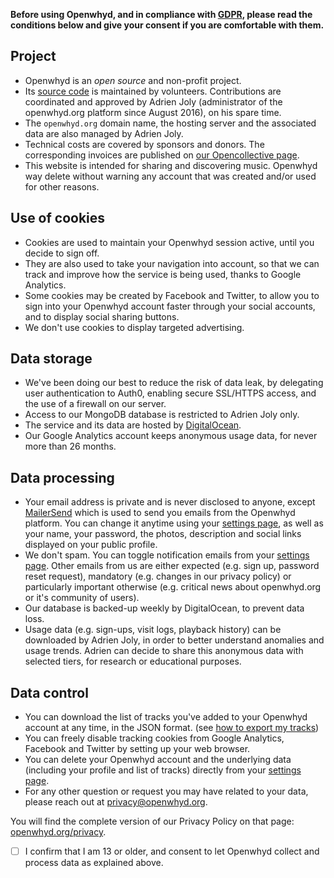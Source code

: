**Before using Openwhyd, and in compliance with [GDPR](https://www.eugdpr.org/), please read the conditions below and give your consent if you are comfortable with them.**

## Project

- Openwhyd is an _open source_ and non-profit project.
- Its [source code](https://github.com/openwhyd/openwhyd) is maintained by volunteers. Contributions are coordinated and approved by Adrien Joly (administrator of the openwhyd.org platform since August 2016), on his spare time.
- The `openwhyd.org` domain name, the hosting server and the associated data are also managed by Adrien Joly.
- Technical costs are covered by sponsors and donors. The corresponding invoices are published on [our Opencollective page](https://opencollective.com/openwhyd).
- This website is intended for sharing and discovering music. Openwhyd way delete without warning any account that was created and/or used for other reasons.

## Use of cookies

- Cookies are used to maintain your Openwhyd session active, until you decide to sign off.
- They are also used to take your navigation into account, so that we can track and improve how the service is being used, thanks to Google Analytics.
- Some cookies may be created by Facebook and Twitter, to allow you to sign into your Openwhyd account faster through your social accounts, and to display social sharing buttons.
- We don't use cookies to display targeted advertising.

## Data storage

- We've been doing our best to reduce the risk of data leak, by delegating user authentication to Auth0, enabling secure SSL/HTTPS access, and the use of a firewall on our server.
- Access to our MongoDB database is restricted to Adrien Joly only.
- The service and its data are hosted by [DigitalOcean](https://www.digitalocean.com/security/gdpr/).
- Our Google Analytics account keeps anonymous usage data, for never more than 26 months.

## Data processing

- Your email address is private and is never disclosed to anyone, except [MailerSend](https://www.mailersend.com/legal/privacy-policy) which is used to send you emails from the Openwhyd platform. You can change it anytime using your [settings page](https://openwhyd.org/settings), as well as your name, your password, the photos, description and social links displayed on your public profile.
- We don't spam. You can toggle notification emails from your [settings page](https://openwhyd.org/settings). Other emails from us are either expected (e.g. sign up, password reset request), mandatory (e.g. changes in our privacy policy) or particularly important otherwise (e.g. critical news about openwhyd.org or it's community of users).
- Our database is backed-up weekly by DigitalOcean, to prevent data loss.
- Usage data (e.g. sign-ups, visit logs, playback history) can be downloaded by Adrien Joly, in order to better understand anomalies and usage trends. Adrien can decide to share this anonymous data with selected tiers, for research or educational purposes.

## Data control

- You can download the list of tracks you've added to your Openwhyd account at any time, in the JSON format. (see [how to export my tracks](https://github.com/openwhyd/openwhyd/blob/main/docs/FAQ.md#how-to-export-my-tracks--comment-exporter-ma-musique-en-csv-ou-json-))
- You can freely disable tracking cookies from Google Analytics, Facebook and Twitter by setting up your web browser.
- You can delete your Openwhyd account and the underlying data (including your profile and list of tracks) directly from your [settings page](https://openwhyd.org/settings).
- For any other question or request you may have related to your data, please reach out at [privacy@openwhyd.org](mailto:privacy@openwhyd.org).

You will find the complete version of our Privacy Policy on that page: [openwhyd.org/privacy](/privacy).

- [ ] I confirm that I am 13 or older, and consent to let Openwhyd collect and process data as explained above.
